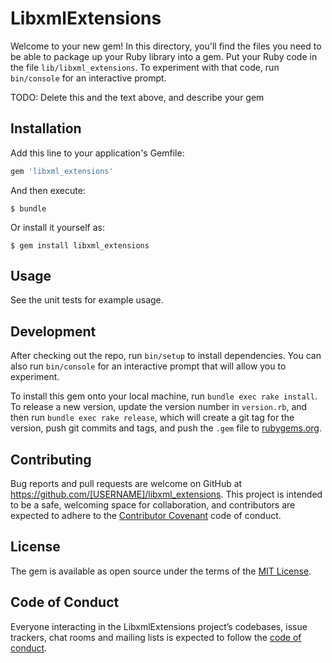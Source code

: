 # LibxmlExtensions

Welcome to your new gem! In this directory, you'll find the files you need to be able to package up your Ruby library into a gem. Put your Ruby code in the file `lib/libxml_extensions`. To experiment with that code, run `bin/console` for an interactive prompt.

TODO: Delete this and the text above, and describe your gem

## Installation

Add this line to your application's Gemfile:

```ruby
gem 'libxml_extensions'
```

And then execute:

    $ bundle

Or install it yourself as:

    $ gem install libxml_extensions

## Usage

See the unit tests for example usage.

## Development

After checking out the repo, run `bin/setup` to install dependencies. You can also run `bin/console` for an interactive prompt that will allow you to experiment.

To install this gem onto your local machine, run `bundle exec rake install`. To release a new version, update the version number in `version.rb`, and then run `bundle exec rake release`, which will create a git tag for the version, push git commits and tags, and push the `.gem` file to [rubygems.org](https://rubygems.org).

## Contributing

Bug reports and pull requests are welcome on GitHub at https://github.com/[USERNAME]/libxml_extensions. This project is intended to be a safe, welcoming space for collaboration, and contributors are expected to adhere to the [Contributor Covenant](http://contributor-covenant.org) code of conduct.

## License

The gem is available as open source under the terms of the [MIT License](https://opensource.org/licenses/MIT).

## Code of Conduct

Everyone interacting in the LibxmlExtensions project’s codebases, issue trackers, chat rooms and mailing lists is expected to follow the [code of conduct](https://github.com/[USERNAME]/libxml_extensions/blob/master/CODE_OF_CONDUCT.md).
